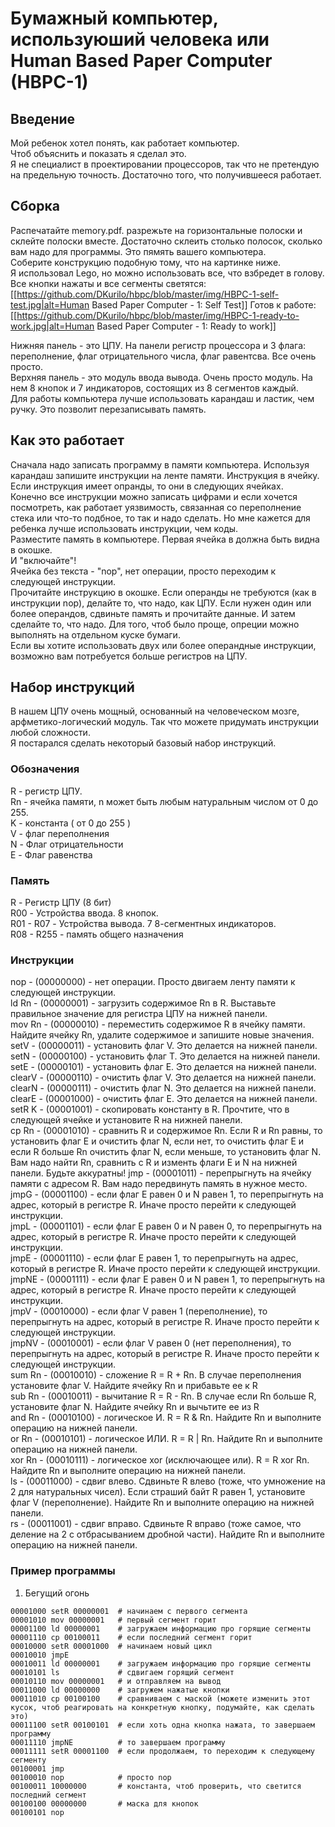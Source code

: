 # Бумажный компьютер, используюший человека или Human Based Paper Computer (HBPC-1)

## Введение

Мой ребенок хотел понять, как работает компьютер.  
Чтоб объяснить и показать я сделал это.  
Я не специалист в проектировании процессоров, так что не претендую на предельную точность. Достаточно того, что получившееся работает.  

## Сборка

Распечатайте memory.pdf. разрежьте на горизонтальные полоски и склейте полоски вместе. Достаточно склеить столько полосок, сколько вам надо для программы. Это пямять вашего компьютера.  
Соберите конструкцию подобную тому, что на картинке ниже.  
Я использовал Lego, но можно использовать все, что взбредет в голову.  
Все кнопки нажаты и все сегменты светятся:  
[[https://github.com/DKurilo/hbpc/blob/master/img/HBPC-1-self-test.jpg|alt=Human Based Paper Computer - 1: Self Test]]
Готов к работе:
[[https://github.com/DKurilo/hbpc/blob/master/img/HBPC-1-ready-to-work.jpg|alt=Human Based Paper Computer - 1: Ready to work]]

Нижняя панель - это ЦПУ. На панели регистр процессора и 3 флага: переполнение, флаг отрицательного числа, флаг равентсва. Все очень просто.  
Верхняя панель - это модуль ввода вывода. Очень просто модуль. На нем 8 кнопок и 7 индикаторов, состоящих из 8 сегментов каждый.  
Для работы компьютера лучше использовать карандаш и ластик, чем ручку. Это позволит перезаписывать память.  

## Как это работает

Сначала надо записать программу в памяти компьютера. Используя карандаш запишите инструкции на ленте памяти. Инструкция в ячейку. Если инструкция имеет опранды, то они в следующих ячейках.  
Конечно все инструкции можно записать цифрами и если хочется посмотреть, как работает уязвимость, связанная со переполнение стека или что-то подбное, то так и надо сделать. Но мне кажется для ребенка лучше использовать инструкции, чем коды.  
Разместите память в компьютере. Первая ячейка в должна быть видна в окошке.  
И "включайте"!  
Ячейка без текста - "nop", нет операции, просто переходим к следующей инструкции.  
Прочитайте инструкцию в окошке. Если операнды не требуются (как в инструкции nop), делайте то, что надо, как ЦПУ. Если нужен один или более операндов, сдвиньте память и прочитайте данные. И затем сделайте то, что надо. Для того, чтоб было проще, опреции можно выполнять на отдельном куске бумаги.  
Если вы хотите использовать двух или более операндные инструкции, возможно вам потребуется больше регистров на ЦПУ.  

## Набор инструкций

В нашем ЦПУ очень мощный, основанный на человеческом мозге, арфметико-логический модуль. Так что можете придумать инструкции любой сложности.  
Я постарался сделать некоторый базовый набор инструкций.  

### Обозначения

R - регистр ЦПУ.  
Rn - ячейка памяти, n может быть любым натуральным числом от 0 до 255.  
K - константа ( от 0 до 255 )  
V - флаг переполнения  
N - Флаг отрицательности  
E - Флаг равенства  

### Память

R - Регистр ЦПУ (8 бит)  
R00 - Устройства ввода. 8 кнопок.  
R01 - R07 - Устройства вывода. 7 8-сегментных индикаторов.  
R08 - R255 - память общего назначения  

### Инструкции
nop - (00000000) - нет операции. Просто двигаем ленту памяти к следующей инструкции.  
ld Rn - (00000001) - загрузить содержимое Rn в R. Выставьте правильное значение для регистра ЦПУ на нижней панели.  
mov Rn - (00000010) - переместить содержимое R в ячейку памяти. Найдите ячейку Rn, удалите содержимое и запишите новые значения.  
setV - (00000011) - установить флаг V. Это делается на нижней панели.  
setN - (00000100) - установить флаг Т. Это делается на нижней панели.  
setE - (00000101) - установить флаг E. Это делается на нижней панели.  
clearV - (00000110) - очистить флаг V. Это делается на нижней панели.  
clearN - (00000111) - очистить флаг N. Это делается на нижней панели.  
clearE - (00001000) - очистить флаг E. Это делается на нижней панели.  
setR K - (00001001) - скопировать константу в R. Прочтите, что в следующей ячейке и установите R на нижней панели.  
cp Rn - (00001010) - сравнить R и содержимое Rn. Если R и Rn равны, то установить флаг E и очистить флаг N, если нет, то очистить флаг E и если R больше Rn очистить флаг N, если меньше, то установить флаг N. Вам надо найти Rn, сравнить с R и изменть флаги E и N на нижней панели. Будьте аккуратны!
jmp - (00001011) - перепрыгнуть на ячейку памяти с адресом R. Вам надо передвинуть память в нужное место.  
jmpG - (00001100) - если флаг E равен 0 и N равен 1, то перепрыгнуть на адрес, который в регистре R. Иначе просто перейти к следующей инструкции.  
jmpL - (00001101) - если флаг E равен 0 и N равен 0, то перепрыгнуть на адрес, который в регистре R. Иначе просто перейти к следующей инструкции.  
jmpE - (00001110) - если флаг E равен 1, то перепрыгнуть на адрес, который в регистре R. Иначе просто перейти к следующей инструкции.
jmpNE - (00001111) - если флаг E равен 0 и N равен 1, то перепрыгнуть на адрес, который в регистре R. Иначе просто перейти к следующей инструкции.  
jmpV - (00010000) - если флаг V равен 1 (переполнение), то перепрыгнуть на адрес, который в регистре R. Иначе просто перейти к следующей инструкции.  
jmpNV - (00010001) - если флаг V равен 0 (нет переполнения), то перепрыгнуть на адрес, который в регистре R. Иначе просто перейти к следующей инструкции.  
sum Rn - (00010010) - сложение R = R + Rn. В случае переполнения установите флаг V. Найдите ячейку Rn и прибавьте ее к R   
sub Rn - (00010011) - вычитание R = R - Rn. В случае если Rn больше R, установите флаг N. Найдите ячейку Rn и вычьтите ее из R   
and Rn - (00010100) - логическое И. R = R & Rn. Найдите Rn и выполните операцию на нижней панели.  
or Rn - (00010101) - логическое ИЛИ. R = R | Rn. Найдите Rn и выполните операцию на нижней панели.  
xor Rn - (00010111) - логическое xor (исключающее или). R = R xor Rn. Найдите Rn и выполните операцию на нижней панели.  
ls - (00011000) - сдвиг влево. Сдвиньте R влево (тоже, что умножение на 2 для натуральных чисел). Если страший байт R равен 1, установите флаг V (переполнение). Найдите Rn и выполните операцию на нижней панели.  
rs - (00011001) - сдвиг вправо. Сдвиньте R вправо (тоже самое, что деление на 2 с отбрасыванием дробной части). Найдите Rn и выполните операцию на нижней панели.  


### Пример программы

1. Бегущий огонь

```
00001000 setR 00000001  # начинаем с первого сегмента  
00001010 mov 00000001   # первый сегмент горит  
00001100 ld 00000001    # загружаем информацию про горящие сегменты  
00001110 cp 00100011    # если последний сегмент горит  
00010000 setR 00001000  # начинаем новый цикл  
00010010 jmpE  
00010011 ld 00000001    # загружаем информацию про горящие сегменты  
00010101 ls             # сдвигаем горящий сегмент  
00010110 mov 00000001   # и отправляем на вывод  
00011000 ld 00000000    # загружем нажатые кнопки  
00011010 cp 00100100    # сравниваем с маской (можете изменить этот кусок, чтоб реагировать на конкретную кнопку, подумайте, как сделать это)  
00011100 setR 00100101  # если хоть одна кнопка нажата, то завершаем программу  
00011110 jmpNE          # то завершаем программу  
00011111 setR 00001100  # если продолжаем, то переходим к следующему сегменту  
00100001 jmp  
00100010 nop            # просто nop  
00100011 10000000       # константа, чтоб проверить, что светится последний сегмент  
00100100 00000000       # маска для кнопок  
00100101 nop  
```
